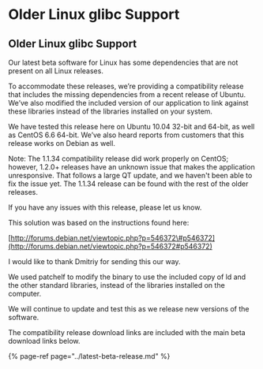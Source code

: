 # Older Linux glibc Support

## Older Linux glibc Support

Our latest beta software for Linux has some dependencies that are not present on all Linux releases.

To accommodate these releases, we’re providing a compatibility release that includes the missing dependencies from a recent release of Ubuntu. We’ve also modified the included version of our application to link against these libraries instead of the libraries installed on your system.

We have tested this release here on Ubuntu 10.04 32-bit and 64-bit, as well as CentOS 6.6 64-bit. We’ve also heard reports from customers that this release works on Debian as well.

Note: The 1.1.34 compatibility release did work properly on CentOS; however, 1.2.0+ releases have an unknown issue that makes the application unresponsive. That follows a large QT update, and we haven't been able to fix the issue yet. The 1.1.34 release can be found with the rest of the older releases.

If you have any issues with this release, please let us know.

This solution was based on the instructions found here:

[http://forums.debian.net/viewtopic.php?p=546372\#p546372](http://forums.debian.net/viewtopic.php?p=546372#p546372)

I would like to thank Dmitriy for sending this our way.

We used patchelf to modify the binary to use the included copy of ld and the other standard libraries, instead of the libraries installed on the computer.

We will continue to update and test this as we release new versions of the software.

The compatibility release download links are included with the main beta download links below.

{% page-ref page="../latest-beta-release.md" %}




